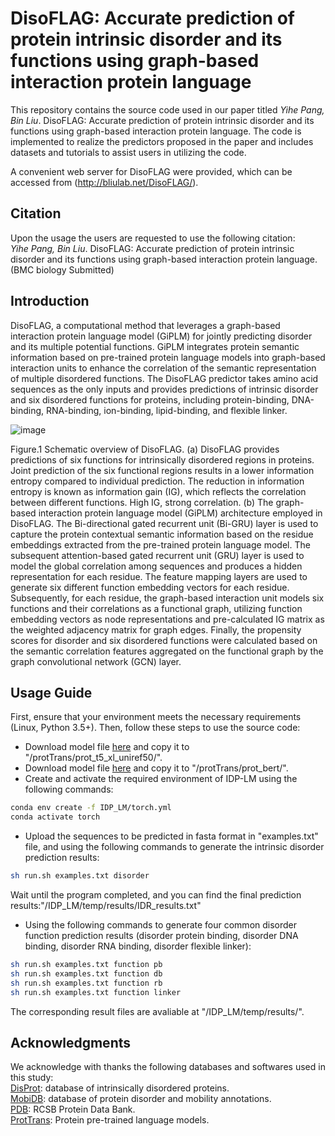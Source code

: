 # DisoFLAG: Accurate prediction of protein intrinsic disorder and its functions using graph-based interaction protein language

This repository contains the source code used in our paper titled _Yihe Pang, Bin Liu_. DisoFLAG: Accurate prediction of protein intrinsic disorder and its functions using graph-based interaction protein language. The code is implemented to realize the predictors proposed in the paper and includes datasets and tutorials to assist users in utilizing the code. <br>

A convenient web server for DisoFLAG were provided, which can be accessed from (http://bliulab.net/DisoFLAG/).


## Citation
Upon the usage the users are requested to use the following citation:<br>
_Yihe Pang, Bin Liu_. DisoFLAG: Accurate prediction of protein intrinsic disorder and its functions using graph-based interaction protein language. (BMC biology Submitted)

## Introduction
DisoFLAG, a computational method that leverages a graph-based interaction protein language model (GiPLM) for jointly predicting disorder and its multiple potential functions. GiPLM integrates protein semantic information based on pre-trained protein language models into graph-based interaction units to enhance the correlation of the semantic representation of multiple disordered functions. The DisoFLAG predictor takes amino acid sequences as the only inputs and provides predictions of intrinsic disorder and six disordered functions for proteins, including protein-binding, DNA-binding, RNA-binding, ion-binding, lipid-binding, and flexible linker.


![image](https://github.com/YihePang/DisoFLAG/tree/main/img/fig_1.png)

Figure.1 Schematic overview of DisoFLAG. (a) DisoFLAG provides predictions of six functions for intrinsically disordered regions in proteins. Joint prediction of the six functional regions results in a lower information entropy compared to individual prediction. The reduction in information entropy is known as information gain (IG), which reflects the correlation between different functions. High IG, strong correlation. (b) The graph-based interaction protein language model (GiPLM) architecture employed in DisoFLAG. The Bi-directional gated recurrent unit (Bi-GRU) layer is used to capture the protein contextual semantic information based on the residue embeddings extracted from the pre-trained protein language model. The subsequent attention-based gated recurrent unit (GRU) layer is used to model the global correlation among sequences and produces a hidden representation for each residue. The feature mapping layers are used to generate six different function embedding vectors for each residue. Subsequently, for each residue, the graph-based interaction unit models six functions and their correlations as a functional graph, utilizing function embedding vectors as node representations and pre-calculated IG matrix as the weighted adjacency matrix for graph edges. Finally, the propensity scores for disorder and six disordered functions were calculated based on the semantic correlation features aggregated on the functional graph by the graph convolutional network (GCN) layer.


## Usage Guide
First, ensure that your environment meets the necessary requirements (Linux, Python 3.5+). Then, follow these steps to use the source code:<br> 
* Download model file [here](https://huggingface.co/Rostlab/prot_t5_xl_uniref50/resolve/main/pytorch_model.bin) and copy it to "/protTrans/prot_t5_xl_uniref50/".<br>
* Download model file [here](https://huggingface.co/Rostlab/prot_bert/resolve/main/pytorch_model.bin) and copy it to "/protTrans/prot_bert/".<br>
* Create and activate the required environment of IDP-LM using the following commands:<br>
```Bash
conda env create -f IDP_LM/torch.yml 
conda activate torch
```
* Upload the sequences to be predicted in fasta format in "examples.txt" file, and using the following commands to generate the intrinsic disorder prediction results:<br>
```Bash
sh run.sh examples.txt disorder
```
Wait until the program completed, and you can find the final prediction results:"/IDP_LM/temp/results/IDR_results.txt"
* Using the following commands to generate four common disorder function prediction results (disorder protein binding, disorder DNA binding, disorder RNA binding, disorder flexible linker):<br>
```Bash
sh run.sh examples.txt function pb
sh run.sh examples.txt function db
sh run.sh examples.txt function rb
sh run.sh examples.txt function linker
```
The corresponding result files are avaliable at "/IDP_LM/temp/results/".
  
## Acknowledgments
  We acknowledge with thanks the following databases and softwares used in this study:<br> 
    		[DisProt](https://www.disprot.org/): database of intrinsically disordered proteins.<br> 
    		[MobiDB](https://mobidb.bio.unipd.it/): database of protein disorder and mobility annotations.<br> 
    		[PDB](https://www.rcsb.org/): RCSB Protein Data Bank.<br> 
    		[ProtTrans](https://github.com/agemagician/ProtTrans): Protein pre-trained language models.<br> 
